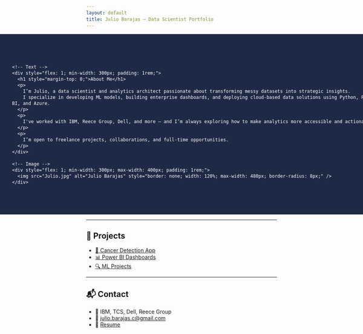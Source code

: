 ```yaml
---
layout: default
title: Julio Barajas – Data Scientist Portfolio
---
```


<!-- 🧑‍💼 FULL-SCREEN About Me Section – Forces Full Width -->
<section style="width: 100vw; margin-left: calc(-50vw + 50%); background-color: #1e2a45; color: white; padding: 4rem 2rem;">
  <div style="max-width: 1200px; margin: auto; display: flex; flex-wrap: wrap; align-items: center; justify-content: space-between;">
    
    <!-- Text -->
    <div style="flex: 1; min-width: 300px; padding: 1rem;">
      <h1 style="margin-top: 0;">About Me</h1>
      <p>
        I’m Julio, a data scientist and analytics architect passionate about transforming messy datasets into strategic insights.
        I specialize in developing ML models, building enterprise dashboards, and deploying cloud-based data solutions using Python, Power BI, and Azure.
      </p>
      <p>
        I've worked with IBM, Reece Group, Dell, and more — and I’m always exploring how to make analytics more accessible and actionable.
      </p>
      <p>
        I’m open to freelance projects, collaborations, and full-time opportunities.
      </p>
    </div>

    <!-- Image -->
    <div style="flex: 1; min-width: 300px; max-width: 400px; padding: 1rem;">
      <img src="Julio.jpg" alt="Julio Barajas" style="border: none; width: 120%; max-width: 480px; border-radius: 8px;" />
    </div>

  </div>
</section>

---

## 📂 Projects

- [🧠 Cancer Detection App](https://julio-barajas.github.io/cancer-prediction-frontend/)
- [📊 Power BI Dashboards](viz-projects.md)
- [🔍 ML Projects](ml-projects.md)

---

## 📬 Contact

- 💼 IBM, TCS, Dell, Reece Group  
- 📧 julio.barajas.c@gmail.com  
- 📄 [Resume](resume.pdf)
